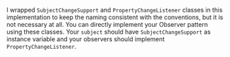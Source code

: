 I wrapped `SubjectChangeSupport` and `PropertyChangeListener` classes in this 
implementation to keep the naming consistent with the conventions, but it is 
not necessary at all. You can directly implement your Observer pattern using these 
classes. Your `subject` should have `SubjectChangeSupport` as instance variable 
and your observers should implement `PropertyChangeListener`.
